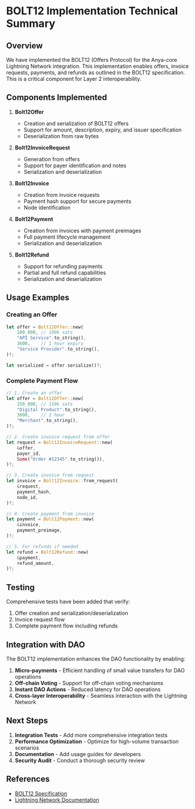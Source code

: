 # BOLT12 Implementation Technical Summary

## Overview

We have implemented the BOLT12 (Offers Protocol) for the Anya-core Lightning Network integration. This implementation enables offers, invoice requests, payments, and refunds as outlined in the BOLT12 specification. This is a critical component for Layer 2 interoperability.

## Components Implemented

1. **Bolt12Offer**
   - Creation and serialization of BOLT12 offers
   - Support for amount, description, expiry, and issuer specification
   - Deserialization from raw bytes

2. **Bolt12InvoiceRequest**
   - Generation from offers
   - Support for payer identification and notes
   - Serialization and deserialization

3. **Bolt12Invoice**
   - Creation from invoice requests
   - Payment hash support for secure payments
   - Node identification

4. **Bolt12Payment**
   - Creation from invoices with payment preimages
   - Full payment lifecycle management
   - Serialization and deserialization

5. **Bolt12Refund**
   - Support for refunding payments
   - Partial and full refund capabilities
   - Serialization and deserialization

## Usage Examples

### Creating an Offer

```rust
let offer = Bolt12Offer::new(
    100_000, // 100k sats
    "API Service".to_string(),
    3600,    // 1 hour expiry
    "Service Provider".to_string(),
)?;

let serialized = offer.serialize()?;
```

### Complete Payment Flow

```rust
// 1. Create an offer
let offer = Bolt12Offer::new(
    150_000, // 150k sats
    "Digital Product".to_string(),
    3600,    // 1 hour
    "Merchant".to_string(),
)?;

// 2. Create invoice request from offer
let request = Bolt12InvoiceRequest::new(
    &offer, 
    payer_id, 
    Some("Order #12345".to_string()),
)?;

// 3. Create invoice from request
let invoice = Bolt12Invoice::from_request(
    &request, 
    payment_hash, 
    node_id,
)?;

// 4. Create payment from invoice
let payment = Bolt12Payment::new(
    &invoice, 
    payment_preimage,
)?;

// 5. For refunds if needed
let refund = Bolt12Refund::new(
    &payment, 
    refund_amount,
)?;
```

## Testing

Comprehensive tests have been added that verify:

1. Offer creation and serialization/deserialization
2. Invoice request flow
3. Complete payment flow including refunds

## Integration with DAO

The BOLT12 implementation enhances the DAO functionality by enabling:

1. **Micro-payments** - Efficient handling of small value transfers for DAO operations
2. **Off-chain Voting** - Support for off-chain voting mechanisms
3. **Instant DAO Actions** - Reduced latency for DAO operations
4. **Cross-layer Interoperability** - Seamless interaction with the Lightning Network

## Next Steps

1. **Integration Tests** - Add more comprehensive integration tests
2. **Performance Optimization** - Optimize for high-volume transaction scenarios
3. **Documentation** - Add usage guides for developers
4. **Security Audit** - Conduct a thorough security review

## References

- [BOLT12 Specification](https://github.com/lightning/bolts/blob/master/12-offer-encoding.md)
- [Lightning Network Documentation](https://docs.lightning.engineering/)
